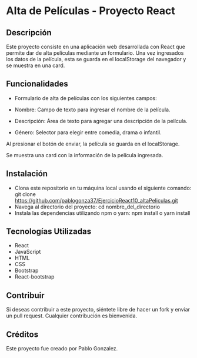 # Alta de Películas - Proyecto React

## Descripción

Este proyecto consiste en una aplicación web desarrollada con React que permite dar de alta películas mediante un formulario. Una vez ingresados los datos de la película, esta se guarda en el localStorage del navegador y se muestra en una card.

## Funcionalidades

- Formulario de alta de películas con los siguientes campos:

- Nombre: Campo de texto para ingresar el nombre de la película.

- Descripción: Área de texto para agregar una descripción de la película.

- Género: Selector para elegir entre comedia, drama o infantil.

Al presionar el botón de enviar, la película se guarda en el localStorage.

Se muestra una card con la información de la película ingresada.

## Instalación

- Clona este repositorio en tu máquina local usando el siguiente comando: git clone https://github.com/pablogonza37/EjercicioReact10_altaPeliculas.git
- Navega al directorio del proyecto: cd nombre_del_directorio
- Instala las dependencias utilizando npm o yarn: npm install o yarn install




## Tecnologías Utilizadas

- React
- JavaScript
- HTML
- CSS
- Bootstrap
- React-bootstrap


## Contribuir
Si deseas contribuir a este proyecto, siéntete libre de hacer un fork y enviar un pull request. Cualquier contribución es bienvenida.

## Créditos
Este proyecto fue creado por Pablo Gonzalez.
